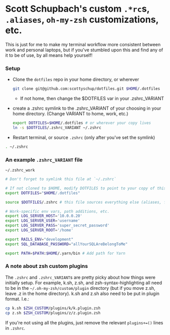 # Scott Schupbach's custom `.*rc`s, `.aliases`, `oh-my-zsh` customizations, etc.
This is just for me to make my terminal workflow more consistent between work and personal laptops, but if you've stumbled upon this and find any of it to be of use, by all means help yourself!

### Setup
- Clone the `dotfiles` repo in your home directory, or wherever
  ```sh
  git clone git@github.com:scottyschup/dotfiles.git $HOME/.dotfiles
  ```
  - If not home, then change the $DOTFILES var in your .zshrc_VARIANT

- create a .zshrc symlink to the .zshrc_VARIANT of your choosing in your home directory. (Change VARIANT to home, work, etc.)
  ```sh
  export DOTFILES=$HOME/.dotfiles # or wherever your copy lives
  ln -s $DOTFILES/.zshrc_VARIANT ~/.zshrc
  ```

- Restart terminal, or source `.zshrc` (only after you've set the symlink)
```sh
. ~/.zshrc
```

### An example `.zshrc_VARIANT` file
`~/.zshrc_work`
```sh
# Don't forget to symlink this file at `~/.zshrc`

# If not cloned to $HOME, modify DOTFILES to point to your copy of this repo
export DOTFILES="$HOME/.dotfiles"

source $DOTFILES/.zshrc # this file sources everything else (aliases, functions, etc.)

# Work-specific env vars, path additions, etc.
export LOG_SERVER_HOST='10.0.0.20'
export LOG_SERVER_USER='username'
export LOG_SERVER_PASS='super_secret_password'
export LOG_SERVER_ROOT='/home'

export RAILS_ENV="development"
export SQL_DATABASE_PASSWORD="allYourSQLAreBelongToMe"

export PATH=$PATH:$HOME/.yarn/bin # Add path for Yarn
```

### A note about zsh custom plugins
The `.zshrc` and `.zshrc_VARIANT`s are pretty picky about how things were initially setup. For example, k.sh, z.sh, and zsh-syntax-highlighting all need to be in the `~/.oh-my-zsh/custom/plugin` directory (but if you move z.sh, leave .z in the home directory). k.sh and z.sh also need to be put in plugin format. I.e.:
```sh
cp k.sh $ZSH_CUSTOM/plugins/k/k.plugin.zsh
cp z.sh $ZSH_CUSTOM/plugins/z/z.plugin.zsh
```

If you're not using all the plugins, just remove the relevant `plugins+=()` lines in `.zshrc`.

